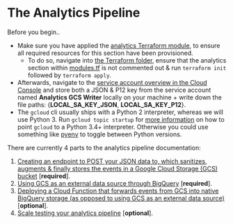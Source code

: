 # The Analytics Pipeline

Before you begin..

- Make sure you have applied the [analytics Terraform module](https://github.com/improbable/online-services/tree/master/services/terraform/module-analytics), to ensure all required resources for this section have been provisioned.
    + To do so, navigate into [the Terraform folder](https://github.com/improbable/online-services/tree/master/services/terraform), ensure that the analytics section within [modules.tf](https://github.com/improbable/online-services/tree/master/services/terraform/modules.tf) is not commented out & run `terraform init` followed by `terraform apply`.
- Afterwards, navigate to the [service account overview in the Cloud Console](https://console.cloud.google.com/iam-admin/serviceaccounts) and store both a JSON & P12 key from the service account named **Analytics GCS Writer** locally on your machine + write down the file paths: {**LOCAL_SA_KEY_JSON**, **LOCAL_SA_KEY_P12**}.
- The `gcloud` cli usually ships with a Python 2 interpreter, whereas we will use Python 3. Run `gcloud topic startup` for [more information](https://cloud.google.com/sdk/install) on how to point `gcloud` to a Python 3.4+ interpreter. Otherwise you could use something like [pyenv](https://github.com/pyenv/pyenv) to toggle between Python versions.

There are currently 4 parts to the analytics pipeline documentation:

1. [Creating an endpoint to POST your JSON data to, which sanitizes, augments & finally stores the events in a Google Cloud Storage (GCS) bucket](https://github.com/improbable/online-services/blob/master/docs/analytics-pipeline/1-cloud-endpoint.md) [**required**].
2. [Using GCS as an external data source through BigQuery](https://github.com/improbable/online-services/blob/master/docs/analytics-pipeline/2-bigquery-gcs-external.md) [**required**].
3. [Deploying a Cloud Function that forwards events from GCS into native BigQuery storage (as opposed to using GCS as an external data source)](https://github.com/improbable/online-services/blob/analytics/docs/analytics-pipeline/3-bigquery-cloud-function.md) [**optional**].
4. [Scale testing your analytics pipeline](https://github.com/improbable/online-services/blob/master/docs/analytics-pipeline/4-scale-test.md) [**optional**].
